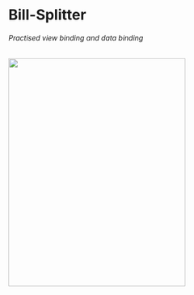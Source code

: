 # Bill-Splitter
###### Practised view binding and data binding


<img src="https://user-images.githubusercontent.com/79282676/193444221-1b552795-e72b-472a-82b1-26108c8eaaea.gif" width="350" height="450"/>
